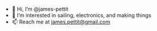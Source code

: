 - 👋 Hi, I’m @james-pettit
- 👀 I’m interested in sailing, electronics, and making things
- 📫 Reach me at james.pettit@gmail.com

<!---
james-pettit/james-pettit is a ✨ special ✨ repository because its `README.md` (this file) appears on your GitHub profile.
You can click the Preview link to take a look at your changes.
--->
